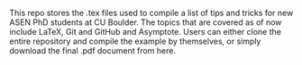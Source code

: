 This repo stores the .tex files used to compile a list of tips and tricks for new ASEN PhD students at CU Boulder. The topics that are covered as of now include LaTeX, Git and GitHub and Asymptote.
Users can either clone the entire repository and compile the example by themselves, or simply download the final .pdf document from here.
